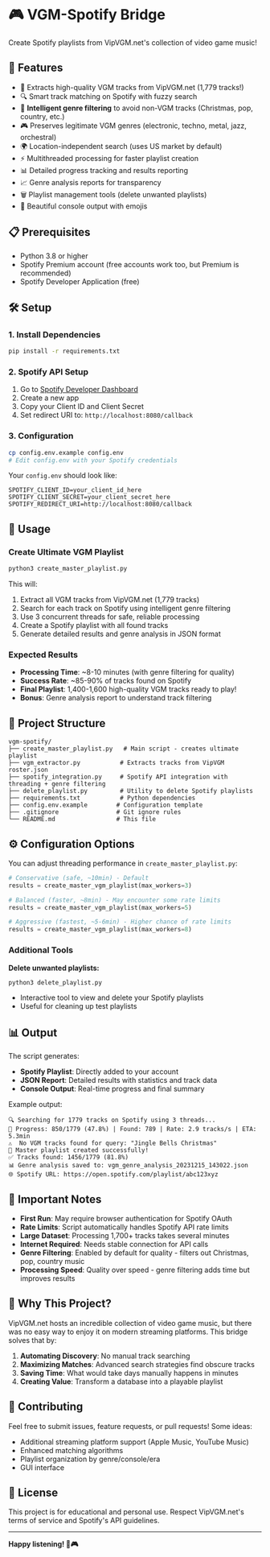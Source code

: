 # 🎮 VGM-Spotify Bridge

Create Spotify playlists from VipVGM.net's collection of video game music!

## 🚀 Features

- 🎵 Extracts high-quality VGM tracks from VipVGM.net (1,779 tracks!)
- 🔍 Smart track matching on Spotify with fuzzy search
- 🎯 **Intelligent genre filtering** to avoid non-VGM tracks (Christmas, pop, country, etc.)
- 🎮 Preserves legitimate VGM genres (electronic, techno, metal, jazz, orchestral)
- 🌍 Location-independent search (uses US market by default)
- ⚡ Multithreaded processing for faster playlist creation
- 📊 Detailed progress tracking and results reporting
- 📈 Genre analysis reports for transparency
- 🗑️ Playlist management tools (delete unwanted playlists)
- 🎨 Beautiful console output with emojis

## 📋 Prerequisites

- Python 3.8 or higher
- Spotify Premium account (free accounts work too, but Premium is recommended)
- Spotify Developer Application (free)

## 🛠️ Setup

### 1. Install Dependencies

```bash
pip install -r requirements.txt
```

### 2. Spotify API Setup

1. Go to [Spotify Developer Dashboard](https://developer.spotify.com/dashboard/applications)
2. Create a new app
3. Copy your Client ID and Client Secret
4. Set redirect URI to: `http://localhost:8080/callback`

### 3. Configuration

```bash
cp config.env.example config.env
# Edit config.env with your Spotify credentials
```

Your `config.env` should look like:

```
SPOTIFY_CLIENT_ID=your_client_id_here
SPOTIFY_CLIENT_SECRET=your_client_secret_here
SPOTIFY_REDIRECT_URI=http://localhost:8080/callback
```

## 🚀 Usage

### Create Ultimate VGM Playlist

```bash
python3 create_master_playlist.py
```

This will:

1. Extract all VGM tracks from VipVGM.net (1,779 tracks)
2. Search for each track on Spotify using intelligent genre filtering
3. Use 3 concurrent threads for safe, reliable processing
4. Create a Spotify playlist with all found tracks
5. Generate detailed results and genre analysis in JSON format

### Expected Results

- **Processing Time**: ~8-10 minutes (with genre filtering for quality)
- **Success Rate**: ~85-90% of tracks found on Spotify
- **Final Playlist**: 1,400-1,600 high-quality VGM tracks ready to play!
- **Bonus**: Genre analysis report to understand track filtering

## 📁 Project Structure

```
vgm-spotify/
├── create_master_playlist.py   # Main script - creates ultimate playlist
├── vgm_extractor.py           # Extracts tracks from VipVGM roster.json
├── spotify_integration.py     # Spotify API integration with threading + genre filtering
├── delete_playlist.py         # Utility to delete Spotify playlists
├── requirements.txt           # Python dependencies
├── config.env.example        # Configuration template
├── .gitignore                # Git ignore rules
└── README.md                 # This file
```

## ⚙️ Configuration Options

You can adjust threading performance in `create_master_playlist.py`:

```python
# Conservative (safe, ~10min) - Default
results = create_master_vgm_playlist(max_workers=3)

# Balanced (faster, ~8min) - May encounter some rate limits
results = create_master_vgm_playlist(max_workers=5)

# Aggressive (fastest, ~5-6min) - Higher chance of rate limits
results = create_master_vgm_playlist(max_workers=8)
```

### Additional Tools

**Delete unwanted playlists:**

```bash
python3 delete_playlist.py
```

- Interactive tool to view and delete your Spotify playlists
- Useful for cleaning up test playlists

## 📊 Output

The script generates:

- **Spotify Playlist**: Directly added to your account
- **JSON Report**: Detailed results with statistics and track data
- **Console Output**: Real-time progress and final summary

Example output:

```
🔍 Searching for 1779 tracks on Spotify using 3 threads...
🎵 Progress: 850/1779 (47.8%) | Found: 789 | Rate: 2.9 tracks/s | ETA: 5.3min
⚠️  No VGM tracks found for query: "Jingle Bells Christmas"
🎉 Master playlist created successfully!
✅ Tracks found: 1456/1779 (81.8%)
📊 Genre analysis saved to: vgm_genre_analysis_20231215_143022.json
🌐 Spotify URL: https://open.spotify.com/playlist/abc123xyz
```

## 🚨 Important Notes

- **First Run**: May require browser authentication for Spotify OAuth
- **Rate Limits**: Script automatically handles Spotify API rate limits
- **Large Dataset**: Processing 1,700+ tracks takes several minutes
- **Internet Required**: Needs stable connection for API calls
- **Genre Filtering**: Enabled by default for quality - filters out Christmas, pop, country music
- **Processing Speed**: Quality over speed - genre filtering adds time but improves results

## 🎯 Why This Project?

VipVGM.net hosts an incredible collection of video game music, but there was no easy way to enjoy it on modern streaming platforms. This bridge solves that by:

1. **Automating Discovery**: No manual track searching
2. **Maximizing Matches**: Advanced search strategies find obscure tracks
3. **Saving Time**: What would take days manually happens in minutes
4. **Creating Value**: Transform a database into a playable playlist

## 🤝 Contributing

Feel free to submit issues, feature requests, or pull requests! Some ideas:

- Additional streaming platform support (Apple Music, YouTube Music)
- Enhanced matching algorithms
- Playlist organization by genre/console/era
- GUI interface

## 📄 License

This project is for educational and personal use. Respect VipVGM.net's terms of service and Spotify's API guidelines.

---

**Happy listening! 🎵🎮**
